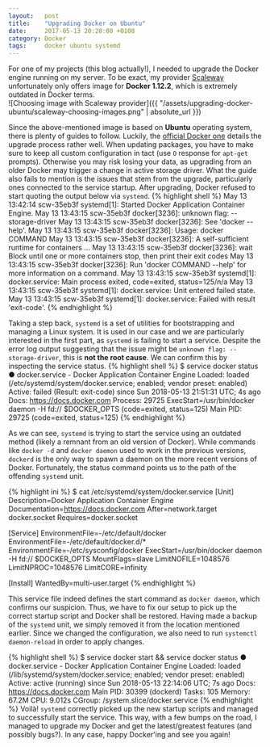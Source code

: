 ```yaml
---
layout:   post
title:    "Upgrading Docker on Ubuntu"
date:     2017-05-13 20:20:00 +0100
category: Docker
tags:     docker ubuntu systemd
---
```

For one of my projects (this blog actually!), I needed to upgrade the Docker
engine running on my server. To be exact, my provider
[Scaleway](https://www.scaleway.com/) unfortunately only offers image for
__Docker 1.12.2__, which is extremely outdated in Docker terms.  
![Choosing image with Scaleway provider]({{ "/assets/upgrading-docker-ubuntu/scaleway-choosing-images.png" | absolute_url }})

Since the above-mentioned image is based on __Ubuntu__ operating system, there
is plenty of guides to follow. Luckily, the [official Docker one](https://docs.docker.com/install/linux/docker-ce/ubuntu/#install-docker-ce)
details the upgrade process rather well. When updating packages, you have to
make sure to keep all custom configuration in tact (use `O` response for
`apt-get` prompts). Otherwise you may risk losing your data, as upgrading from
an older Docker may trigger a change in active storage driver. What the guide
also fails to mention is the issues that stem from the upgrade, particularly
ones connected to the service startup. After upgrading, Docker refused to start
quoting the output below via `systemd`.
{% highlight shell %}
May 13 13:42:14 scw-35eb3f systemd[1]: Started Docker Application Container Engine.
May 13 13:43:15 scw-35eb3f docker[3236]: unknown flag: --storage-driver
May 13 13:43:15 scw-35eb3f docker[3236]: See 'docker --help'.
May 13 13:43:15 scw-35eb3f docker[3236]: Usage:        docker COMMAND
May 13 13:43:15 scw-35eb3f docker[3236]: A self-sufficient runtime for containers
...
May 13 13:43:15 scw-35eb3f docker[3236]:   wait        Block until one or more containers stop, then print their exit codes
May 13 13:43:15 scw-35eb3f docker[3236]: Run 'docker COMMAND --help' for more information on a command.
May 13 13:43:15 scw-35eb3f systemd[1]: docker.service: Main process exited, code=exited, status=125/n/a
May 13 13:43:15 scw-35eb3f systemd[1]: docker.service: Unit entered failed state.
May 13 13:43:15 scw-35eb3f systemd[1]: docker.service: Failed with result 'exit-code'.
{% endhighlight %}

Taking a step back, `systemd` is a set of utilities for bootstrapping and
managing a Linux system. It is used in our case and we are particularly
interested in the first part, as `systemd` is failing to start a service.
Despite the error log output suggesting that the issue might be
`unknown flag: --storage-driver`, this is __not the root cause__. We can
confirm this by inspecting the service status.
{% highlight shell %}
$ service docker status
● docker.service - Docker Application Container Engine
   Loaded: loaded (/etc/systemd/system/docker.service; enabled; vendor preset: enabled)
   Active: failed (Result: exit-code) since Sun 2018-05-13 21:51:31 UTC; 4s ago
     Docs: https://docs.docker.com
  Process: 29725 ExecStart=/usr/bin/docker daemon -H fd:// $DOCKER_OPTS (code=exited, status=125)
 Main PID: 29725 (code=exited, status=125)
{% endhighlight %}

As we can see, `systemd` is trying to start the service using an outdated
method (likely a remnant from an old version of Docker). While commands like
`docker -d` and `docker daemon` used to work in the previous versions,
`dockerd` is the only way to spawn a daemon on the more recent versions of
Docker. Fortunately, the status command points us to the path of the offending
`systemd` unit.

{% highlight ini %}
$ cat /etc/systemd/system/docker.service
[Unit]
Description=Docker Application Container Engine
Documentation=https://docs.docker.com
After=network.target docker.socket
Requires=docker.socket

[Service]
EnvironmentFile=-/etc/default/docker
EnvironmentFile=-/etc/default/docker.d/*
EnvironmentFile=-/etc/sysconfig/docker
ExecStart=/usr/bin/docker daemon -H fd:// $DOCKER_OPTS
MountFlags=slave
LimitNOFILE=1048576
LimitNPROC=1048576
LimitCORE=infinity

[Install]
WantedBy=multi-user.target
{% endhighlight %}

This service file indeed defines the start command as `docker daemon`, which
confirms our suspicion. Thus, we have to fix our setup to pick up the correct
startup script and Docker shall be restored. Having made a backup of the
`systemd` unit, we simply removed it from the location mentioned earlier. Since
we changed the configuration, we also need to run `systemctl daemon-reload` in
order to apply changes.

{% highlight shell %}
$ service docker start && service docker status
● docker.service - Docker Application Container Engine
   Loaded: loaded (/lib/systemd/system/docker.service; enabled; vendor preset: enabled)
   Active: active (running) since Sun 2018-05-13 22:14:06 UTC; 7s ago
     Docs: https://docs.docker.com
 Main PID: 30399 (dockerd)
    Tasks: 105
   Memory: 67.2M
      CPU: 9.012s
   CGroup: /system.slice/docker.service
{% endhighlight %}
Voilà! `systemd` correctly picked up the new startup scripts and managed to
successfully start the service. This way, with a few bumps on the road, I
managed to upgrade my Docker and get the latest/greatest features (and possibly
bugs?). In any case, happy Docker'ing and see you again!
